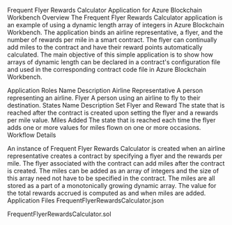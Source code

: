 Frequent Flyer Rewards Calculator Application for Azure Blockchain Workbench
Overview 
The Frequent Flyer Rewards Calculator application is an example of using a dynamic length array of integers in Azure Blockchain Workbench. The application binds an airline representative, a flyer, and the number of rewards per mile in a smart contract. The flyer can continually add miles to the contract and have their reward points automatically calculated. The main objective of this simple application is to show how arrays of dynamic length can be declared in a contract's configuration file and used in the corresponding contract code file in Azure Blockchain Workbench.

Application Roles 
Name	Description
Airline Representative	A person representing an airline.
Flyer	A person using an airline to fly to their destination.
States 
Name	Description
Set Flyer and Reward	The state that is reached after the contract is created upon setting the flyer and a rewards per mile value.
Miles Added	The state that is reached each time the flyer adds one or more values for miles flown on one or more occasions. 
Workflow Details


An instance of Frequent Flyer Rewards Calculator is created when an airline representative creates a contract by specifying a flyer and the rewards per mile. The flyer associated with the contract can add miles after the contract is created. The miles can be added as an array of integers and the size of this array need not have to be specified in the contract. The miles are all stored as a part of a monotonically growing dynamic array. The value for the total rewards accrued is computed as and when miles are added.
Application Files
FrequentFlyerRewardsCalculator.json

FrequentFlyerRewardsCalculator.sol
